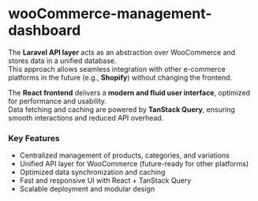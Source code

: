 # wooCommerce-management-dashboard

The **Laravel API layer** acts as an abstraction over WooCommerce and stores data in a unified database.  
This approach allows seamless integration with other e-commerce platforms in the future (e.g., **Shopify**) without changing the frontend.  

The **React frontend** delivers a **modern and fluid user interface**, optimized for performance and usability.  
Data fetching and caching are powered by **TanStack Query**, ensuring smooth interactions and reduced API overhead.  

### Key Features
- Centralized management of products, categories, and variations  
- Unified API layer for WooCommerce (future-ready for other platforms)  
- Optimized data synchronization and caching  
- Fast and responsive UI with React + TanStack Query  
- Scalable deployment and modular design  
